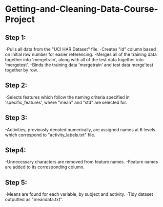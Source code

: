 # Getting-and-Cleaning-Data-Course-Project

Step 1:
-------
-Pulls all data from the "UCI HAR Dataset" file.
-Creates "id" column based on initial row number for easier referencing.
-Merges all of the training data together into 'mergetrain', along with all of the test data together into 'mergetest'.
-Binds the training data 'mergetrain' and test data merge'test together by row.

Step 2:
-------
-Selects features which follow the naming criteria specified in 'specific_features', where "mean" and "std" are selected for.

Step 3:
-------

-Activities, previously denoted numerically, are assigned names at 6 levels which correspond to "activity_labels.txt" file.

Step4:
-------

-Unnecessary characters are removed from feature names.
-Feature names are added to its corresponding column.

Step 5:
-------

-Means are found for each variable, by subject and activity.
-Tidy dataset outputted as "meandata.txt".

